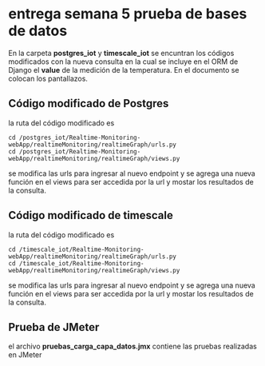 # entrega semana 5 prueba de bases de datos

En la carpeta **postgres_iot** y **timescale_iot** se encuntran los códigos modificados con la nueva consulta
en la cual se incluye en el ORM de Django el **value** de la medición de la temperatura.
En el documento se colocan los pantallazos.

## Código modificado de Postgres

la ruta del código modificado es 

```shell
cd /postgres_iot/Realtime-Monitoring-webApp/realtimeMonitoring/realtimeGraph/urls.py
cd /postgres_iot/Realtime-Monitoring-webApp/realtimeMonitoring/realtimeGraph/views.py
```

se modifica las urls para ingresar al nuevo endpoint y se agrega una nueva función en el views para ser accedida por la url 
y mostar los resultados de la consulta.

## Código modificado de timescale

la ruta del código modificado es 

```shell
cd /timescale_iot/Realtime-Monitoring-webApp/realtimeMonitoring/realtimeGraph/urls.py
cd /timescale_iot/Realtime-Monitoring-webApp/realtimeMonitoring/realtimeGraph/views.py
```

se modifica las urls para ingresar al nuevo endpoint y se agrega una nueva función en el views para ser accedida por la url 
y mostar los resultados de la consulta.

## Prueba de JMeter

el archivo **pruebas_carga_capa_datos.jmx** contiene las pruebas realizadas en JMeter
